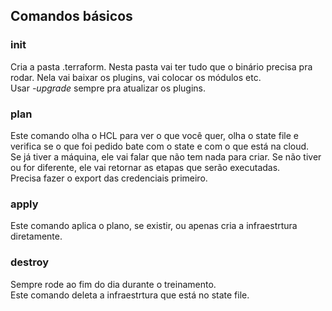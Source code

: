 ## Comandos básicos

### init
Cria a pasta .terraform. Nesta pasta vai ter tudo que o binário precisa pra rodar.
Nela vai baixar os plugins, vai colocar os módulos etc.  
Usar *-upgrade* sempre pra atualizar os plugins.  

### plan
Este comando olha o HCL para ver o que você quer, olha o state file e verifica se o que foi pedido bate com o state e com o que está na cloud.  
Se já tiver a máquina, ele vai falar que não tem nada para criar. Se não tiver ou for diferente, ele vai retornar as etapas que serão executadas.  
Precisa fazer o export das credenciais primeiro.  

### apply
Este comando aplica o plano, se existir, ou apenas cria a infraestrtura diretamente.  

### destroy
Sempre rode ao fim do dia durante o treinamento.  
Este comando deleta a infraestrtura que está no state file.  

